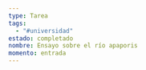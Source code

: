 ```yaml
---
type: Tarea
tags:
  - "#universidad"
estado: completado
nombre: Ensayo sobre el río apaporis
momento: entrada
---
```


